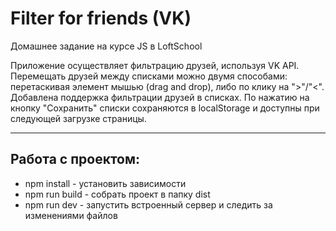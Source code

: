 # Filter for friends (VK)

Домашнее задание на курсе JS в LoftSchool

Приложение осуществляет фильтрацию друзей, используя VK API. Перемещать друзей между списками можно двумя способами: перетаскивая элемент мышью (drag and drop), либо по клику на ">"/"<". Добавлена поддержка фильтрации друзей в списках. По нажатию на кнопку "Сохранить" списки сохраняются в localStorage и доступны при следующей загрузке страницы.

-------

## Работа с проектом:
* npm install - установить зависимости
* npm run build - собрать проект в папку dist
* npm run dev - запустить встроенный сервер и следить за изменениями файлов 